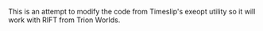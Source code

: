 This is an attempt to modify the code from Timeslip's exeopt utility so it will work with RIFT from Trion Worlds.

